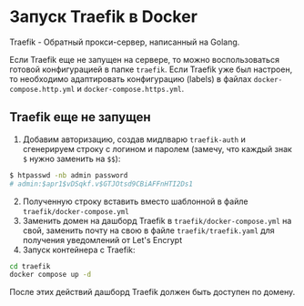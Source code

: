 # Запуск Traefik в Docker

Traefik - Обратный прокси-сервер, написанный на Golang.

Если Traefik еще не запущен на сервере, то можно воспользоваться готовой конфигурацией в папке `traefik`. Если Traefik уже был настроен, то необходимо адаптировать конфигурацию (labels) в файлах `docker-compose.http.yml` и `docker-compose.https.yml`.

## Traefik еще не запущен

1. Добавим авторизацию, создав мидлварю `traefik-auth` и сгенерируем строку с логином и паролем (замечу, что каждый знак `$` нужно заменить на `$$`):

```sh
$ htpasswd -nb admin password
# admin:$apr1$vDSqkf.v$GTJOtsd9CBiAFFnHTI2Ds1
```

2. Полученную строку вставить вместо шаблонной в файле `traefik/docker-compose.yml`
3. Заменить домен на дашборд Traefik в `traefik/docker-compose.yml` на свой, заменить почту на свою в файле `traefik/traefik.yaml` для получения уведомлений от Let's Encrypt
4. Запуск контейнера с Traefik:

```sh
cd traefik
docker compose up -d
```

После этих действий дашборд Traefik должен быть доступен по домену.